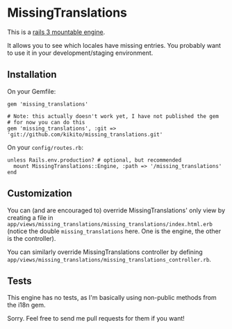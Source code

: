 # MissingTranslations

This is a [rails 3 mountable engine](http://railscasts.com/episodes/277-mountable-engines).

It allows you to see which locales have missing entries. You probably want to use it in your development/staging environment.

## Installation

On your Gemfile:

    gem 'missing_translations'

    # Note: this actually doesn't work yet, I have not published the gem
    # for now you can do this
    gem 'missing_translations', :git => 'git://github.com/kikito/missing_translations.git'

On your `config/routes.rb`:

    unless Rails.env.production? # optional, but recommended
      mount MissingTranslations::Engine, :path => '/missing_translations'
    end

## Customization

You can (and are encouraged to) override MissingTranslations' only view by creating a file in
`app/views/missing_translations/missing_translations/index.html.erb` (notice the double `missing_translations` here.
One is the engine, the other is the controller).

You can similarly override MissingTranslations controller by defining `app/views/missing_translations/missing_translations_controller.rb`.

## Tests

This engine has no tests, as I'm basically using non-public methods from the i18n gem.

Sorry. Feel free to send me pull requests for them if you want!




